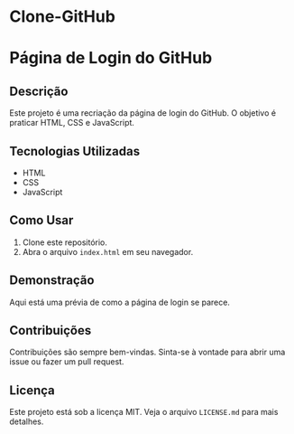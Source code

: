 # Clone-GitHub
# Página de Login do GitHub

## Descrição
Este projeto é uma recriação da página de login do GitHub. O objetivo é praticar HTML, CSS e JavaScript.

## Tecnologias Utilizadas
- HTML
- CSS
- JavaScript

## Como Usar
1. Clone este repositório.
2. Abra o arquivo `index.html` em seu navegador.

## Demonstração
Aqui está uma prévia de como a página de login se parece.

## Contribuições
Contribuições são sempre bem-vindas. Sinta-se à vontade para abrir uma issue ou fazer um pull request.

## Licença
Este projeto está sob a licença MIT. Veja o arquivo `LICENSE.md` para mais detalhes.
